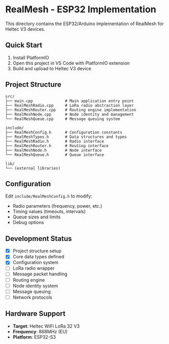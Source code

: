 # RealMesh - ESP32 Implementation

This directory contains the ESP32/Arduino implementation of RealMesh for Heltec V3 devices.

## Quick Start

1. Install PlatformIO
2. Open this project in VS Code with PlatformIO extension
3. Build and upload to Heltec V3 device

## Project Structure

```
src/
├── main.cpp              # Main application entry point
├── RealMeshRadio.cpp     # LoRa radio abstraction layer
├── RealMeshRouter.cpp    # Routing engine implementation
├── RealMeshNode.cpp      # Node identity and management
└── RealMeshQueue.cpp     # Message queuing system

include/
├── RealMeshConfig.h      # Configuration constants
├── RealMeshTypes.h       # Data structures and types
├── RealMeshRadio.h       # Radio interface
├── RealMeshRouter.h      # Routing interface
├── RealMeshNode.h        # Node interface
└── RealMeshQueue.h       # Queue interface

lib/
└── (external libraries)
```

## Configuration

Edit `include/RealMeshConfig.h` to modify:
- Radio parameters (frequency, power, etc.)
- Timing values (timeouts, intervals)
- Queue sizes and limits
- Debug options

## Development Status

- [x] Project structure setup
- [x] Core data types defined
- [x] Configuration system
- [ ] LoRa radio wrapper
- [ ] Message packet handling
- [ ] Routing engine
- [ ] Node identity system
- [ ] Message queuing
- [ ] Network protocols

## Hardware Support

- **Target**: Heltec WiFi LoRa 32 V3
- **Frequency**: 868MHz (EU)
- **Platform**: ESP32-S3